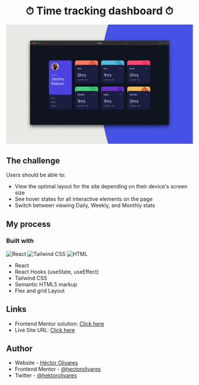 <div align="center">
  <h1> ⏱ Time tracking dashboard ⏱</h1>
</div>

![Design preview for the Tip calculator app coding challenge](./public/ttd-cover.png)


## The challenge

Users should be able to:

- View the optimal layout for the site depending on their device's screen size
- See hover states for all interactive elements on the page
- Switch between viewing Daily, Weekly, and Monthly stats

## My process
### Built with

![React](https://img.shields.io/badge/React-20232A?style=for-the-badge&logo=react&logoColor=61DAFB
) ![Tailwind CSS](https://img.shields.io/badge/Tailwind_CSS-38B2AC?style=for-the-badge&logo=tailwind-css&logoColor=white) ![HTML](https://img.shields.io/badge/HTML5-E34F26?style=for-the-badge&logo=html5&logoColor=white)


- React
- React Hooks (useState, useEffect)
- Tailwind CSS
- Semantic HTML5 markup
- Flex and grid Layout

## Links

- Frontend Mentor solution: [Click here]()
- Live Site URL: [Click here]()

## Author

- Website - [Héctor Olivares](https://www.hectorolivares.me/)
- Frontend Mentor - [@hectorolivares](https://www.frontendmentor.io/profile/hectorolivares)
- Twitter - [@hektorolivares](https://twitter.com/hektorolivares)

